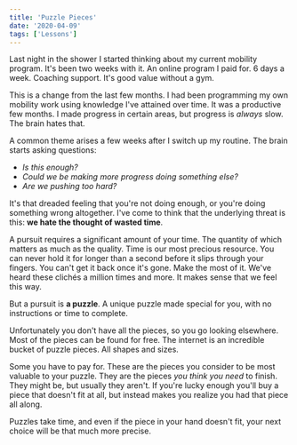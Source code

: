 ```yaml
---
title: 'Puzzle Pieces'
date: '2020-04-09'
tags: ['Lessons']
---
```


Last night in the shower I started thinking about my current mobility program.
It's been two weeks with it. An online program I paid for. 6 days a week.
Coaching support. It's good value without a gym.

This is a change from the last few months. I had been programming my own
mobility work using knowledge I've attained over time. It was a productive few
months. I made progress in certain areas, but progress is _always_ slow. The
brain hates that.

A common theme arises a few weeks after I switch up my routine. The brain starts
asking questions:

- _Is this enough?_
- _Could we be making more progress doing something else?_
- _Are we pushing too hard?_

It's that dreaded feeling that you're not doing enough, or you're doing
something wrong altogether. I've come to think that the underlying threat is
this: **we hate the thought of wasted time**.

A pursuit requires a significant amount of your time. The quantity of which
matters as much as the quality. Time is our most precious resource. You can
never hold it for longer than a second before it slips through your fingers. You
can't get it back once it's gone. Make the most of it. We've heard these clichés
a million times and more. It makes sense that we feel this way.

But a pursuit is **a puzzle**. A unique puzzle made special for you, with no
instructions or time to complete.

Unfortunately you don't have all the pieces, so you go looking elsewhere. Most
of the pieces can be found for free. The internet is an incredible bucket of
puzzle pieces. All shapes and sizes.

Some you have to pay for. These are the pieces you consider to be most valuable
to your puzzle. They are the pieces _you think you need_ to finish. They might
be, but usually they aren't. If you're lucky enough you'll buy a piece that
doesn't fit at all, but instead makes you realize you had that piece all along.

Puzzles take time, and even if the piece in your hand doesn't fit, your next
choice will be that much more precise.
